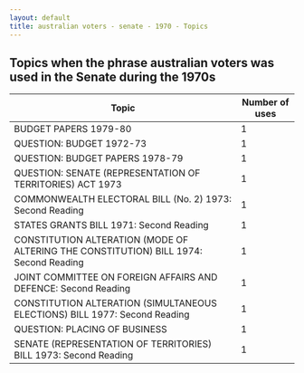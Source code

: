 ```yaml
---
layout: default
title: australian voters - senate - 1970 - Topics
---
```

## Topics when the phrase **australian voters** was used in the Senate during the 1970s

| Topic | Number of uses |
|--------------|----------------|
|BUDGET PAPERS 1979-80|1|
|QUESTION: BUDGET 1972-73|1|
|QUESTION: BUDGET PAPERS 1978-79|1|
|QUESTION: SENATE (REPRESENTATION OF TERRITORIES) ACT 1973|1|
|COMMONWEALTH ELECTORAL BILL (No. 2) 1973: Second Reading|1|
|STATES GRANTS BILL 1971: Second Reading|1|
|CONSTITUTION ALTERATION (MODE OF ALTERING THE CONSTITUTION) BILL 1974: Second Reading|1|
|JOINT COMMITTEE ON FOREIGN AFFAIRS AND DEFENCE: Second Reading|1|
|CONSTITUTION ALTERATION (SIMULTANEOUS ELECTIONS) BILL 1977: Second Reading|1|
|QUESTION: PLACING OF BUSINESS|1|
|SENATE (REPRESENTATION OF TERRITORIES) BILL 1973: Second Reading|1|
